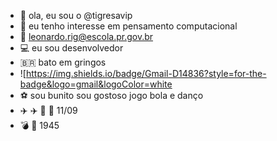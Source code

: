 - 👋 ola, eu sou o @tigresavip
- 👀 eu tenho interesse em pensamento computacional
- 📧 leonardo.rig@escola.pr.gov.br
- 💻 eu sou desenvolvedor
- 🇧🇷 bato em gringos
- ![https://img.shields.io/badge/Gmail-D14836?style=for-the-badge&logo=gmail&logoColor=white
- ⚽ sou bunito sou gostoso jogo bola e danço
- ✈️ ✈️ 🗼 🗼 11/09
- 💣 🗾 1945

